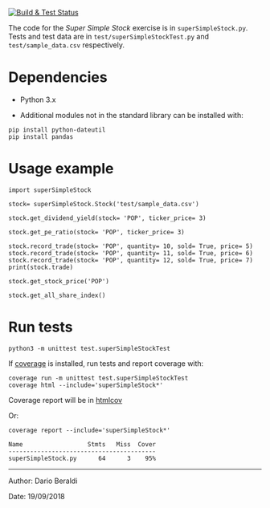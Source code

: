 [![Build & Test Status](https://travis-ci.com/dariober/super-simple-stock.svg?branch=master)](https://travis-ci.com/dariober/super-simple-stock)

The code for the *Super Simple Stock* exercise is in `superSimpleStock.py`.
Tests and test data are in `test/superSimpleStockTest.py` and `test/sample_data.csv`
respectively.

# Dependencies

* Python 3.x

* Additional modules not in the standard library can be installed with:

```
pip install python-dateutil
pip install pandas
```

# Usage example

```
import superSimpleStock

stock= superSimpleStock.Stock('test/sample_data.csv')

stock.get_dividend_yield(stock= 'POP', ticker_price= 3)

stock.get_pe_ratio(stock= 'POP', ticker_price= 3)

stock.record_trade(stock= 'POP', quantity= 10, sold= True, price= 5)
stock.record_trade(stock= 'POP', quantity= 11, sold= True, price= 6)
stock.record_trade(stock= 'POP', quantity= 12, sold= True, price= 7)
print(stock.trade)

stock.get_stock_price('POP')

stock.get_all_share_index()
```

# Run tests

```
python3 -m unittest test.superSimpleStockTest
```

If [coverage](https://coverage.readthedocs.io/en/coverage-4.5.1a/) is
installed, run tests and report coverage with:

```
coverage run -m unittest test.superSimpleStockTest
coverage html --include='superSimpleStock*'
```

Coverage report will be in [htmlcov](htmlcov/index.html)

Or:

```
coverage report --include='superSimpleStock*'

Name                  Stmts   Miss  Cover
-----------------------------------------
superSimpleStock.py      64      3    95%
```

----

Author: Dario Beraldi

Date: 19/09/2018
